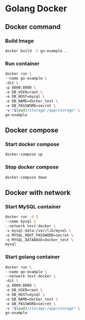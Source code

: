 # Golang Docker

## Docker command
### Build Image 
```sh
docker build -t go-example .
```

### Run container
```sh
docker run \
--name go-example \
-dit \
-p 8000:8000 \
-e DB_USER=root \
-e DB_HOST=mysql \
-e DB_NAME=docker_test \
-e DB_PASSWORD=secret \
-v "$(pwd)/storage:/app/storage" \
go-example
```

## Docker compose
### Start docker compose
```sh
docker-compose up
```

### Stop docker compose
```sh
docker-compose down
```

## Docker with network
### Start MySQL container
```sh
docker run -d \
--name mysql \
--network test-docker \
-v mysql-data:/var/lib/mysql \
-e MYSQL_ROOT_PASSWORD=secret \
-e MYSQL_DATABASE=docker_test \
mysql
```

### Start golang container
```sh
docker run \
--name go-example \
--network test-docker \
-dit \
-p 8000:8000 \
-e DB_USER=root \
-e DB_HOST=mysql \
-e DB_NAME=docker_test \
-e DB_PASSWORD=secret \
-v "$(pwd)/storage:/app/storage" \
go-example
```